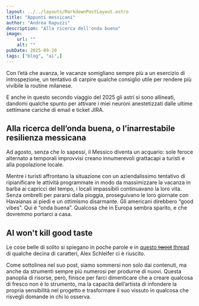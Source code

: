```yaml
--- 
layout: ../../layouts/MarkdownPostLayout.astro
title: "Appunti messicani"
author: "Andrea Rapuzzi"
description: "Alla ricerca dell'onda buena"
image: 
    url: ""
    alt: ""
pubDate: 2025-09-20
tags: ["blog", "ai",]
---
```



Con l’età che avanza, le vacanze somigliano sempre più a un esercizio di introspezione, un tentativo di carpire qualche consiglio utile per rendere più vivibile la routine milanese.

E anche in questo secondo viaggio del 2025 gli astri si sono allineati, dandomi qualche spunto per  attivare i miei neuroni anestetizzati dalle ultime settimane cariche di email e ticket JIRA.

## Alla ricerca dell’onda buena, o l’inarrestabile resilienza messicana

Ad agosto, senza che lo sapessi, il Messico diventa un acquario: sole feroce alternato a temporali improvvisi creano innumerevoli grattacapi a turisti e alla popolazione locale.

Mentre i turisti affrontano la situazione con un aziendalissimo tentativo di ripianificare le attività programmate in modo da massimizzare la vacanza in barba ai capricci del tempo, i locali impassibili continuavano la loro vita. Senza ombrelli per pararsi dalla pioggia, proseguivano le loro giornate con Havaianas ai piedi e un ottimismo disarmante. 
Gli americani direbbero “good vibes”. Qui è “onda buena”. Qualcosa che in Europa sembra sparito, e che dovremmo portarci a casa.

## AI won't kill good taste

Le cose belle di solito si spiegano in poche parole e in [questo ~~tweet~~ thread](https://www.threads.com/@alexoid/post/DNsYzyDXF7M?xmt=AQF0wbr1T6DqPVrynbRPSSSGQNdywdFei-7wIxY7DB2hnw) di qualche decina di caratteri, Alex Schleifer ci è riuscito.

Come sottolinea nel suo post, siamo sommersi non solo dai contenuti, ma anche da strumenti sempre più numerosi per produrne di nuovi. Questa panoplia di risorse, però, finisce per farci dimenticare che a creare qualcosa di fresco non è lo strumento, ma la capacità dell’artista di infondere la propria sensibilità nel progetto e trasformare il suo vissuto in qualcosa che risvegli domande in chi lo osserva.
